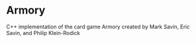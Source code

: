 # Armory
C++ implementation of the card game Armory created by Mark Savin, Eric Savin, and Philip Klein-Rodick
